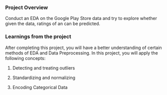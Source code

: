 ### Project Overview

 Conduct an EDA on the Google Play Store data and try to explore whether given the data, ratings of an can be predicted.


### Learnings from the project

 After completing this project, you will have a better understanding of certain methods of EDA and Data Preprocessing. In this project, you will apply the following concepts:

1.  Detecting and treating  outliers

2.  Standardizing and normalizing

3.  Encoding Categorical Data



